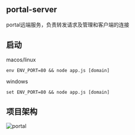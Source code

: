 ## portal-server
portal远端服务，负责转发请求及管理和客户端的连接

## 启动
macos/linux
```shell
env ENV_PORT=80 && node app.js [domain]
```
windows
```shell
set ENV_PORT=80 && node app.js [domain]
```

## 项目架构
![portal](https://p1.music.126.net/IXF1NONMG2HBxEPQma__NQ==/109951163753411807.png)

